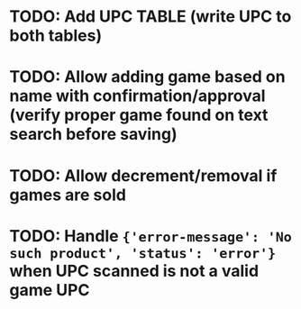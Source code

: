 # TODO: Add UPC TABLE (write UPC to both tables)
# TODO: Allow adding game based on name with confirmation/approval (verify proper game found on text search before saving)
# TODO: Allow decrement/removal if games are sold
# TODO: Handle `{'error-message': 'No such product', 'status': 'error'}` when UPC scanned is not a valid game UPC